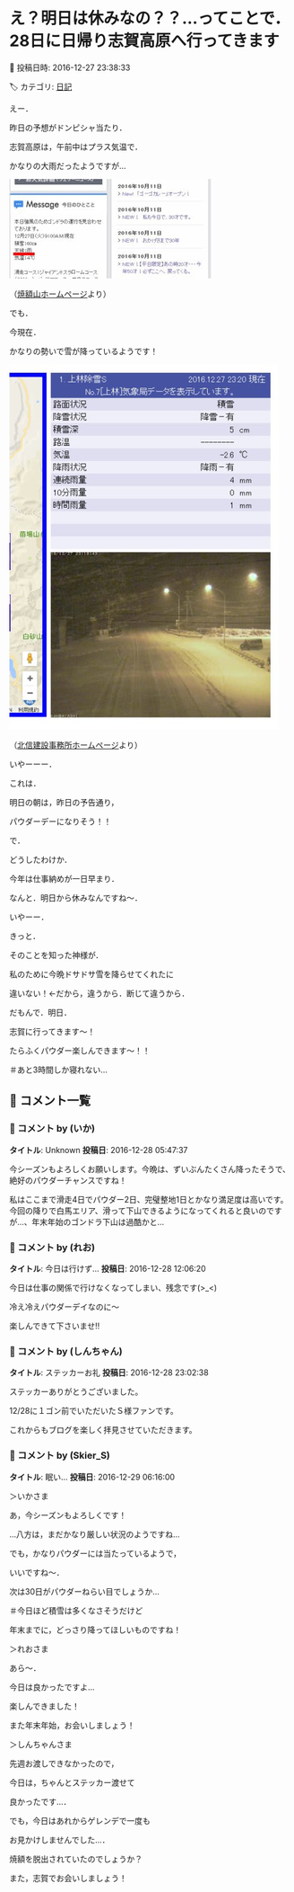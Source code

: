 # え？明日は休みなの？？…ってことで．28日に日帰り志賀高原へ行ってきます

📅 投稿日時: 2016-12-27 23:38:33

🏷️ カテゴリ: [日記](cc4b5682fb7b8b144980957a978653fb0.md)

えー．





昨日の予想がドンピシャ当たり．


志賀高原は，午前中はプラス気温で．


かなりの大雨だったようですが…







![4925117c63b1644fac8e6e8636d0ce6c.jpg](images/4925117c63b1644fac8e6e8636d0ce6c.jpg)







（[焼額山ホームページ](http://www.princehotels.co.jp/ski/shiga/)より）





でも．


今現在．


かなりの勢いで雪が降っているようです！




![bdf50ce913fb648fda76ca5adc01c390.jpg](images/bdf50ce913fb648fda76ca5adc01c390.jpg)




（[北信建設事務所ホームページ](http://www.q0.ws302.smilestart.ne.jp/index.htm)より）





いやーーー．


これは．


明日の朝は，昨日の予告通り，


パウダーデーになりそう！！





で．


どうしたわけか．


今年は仕事納めが一日早まり．


なんと．明日から休みなんですね～．


いやーー．


きっと．


そのことを知った神様が．


私のために今晩ドサドサ雪を降らせてくれたに


違いない！←だから，違うから．断じて違うから．





だもんで．明日．


志賀に行ってきます～！


たらふくパウダー楽しんできます～！！





＃あと3時間しか寝れない…

## 💬 コメント一覧

### 💬 コメント by (いか)
**タイトル**: Unknown
**投稿日**: 2016-12-28 05:47:37

今シーズンもよろしくお願いします。今晩は、ずいぶんたくさん降ったそうで、絶好のパウダーチャンスですね！



私はここまで滑走4日でパウダー2日、完璧整地1日とかなり満足度は高いです。今回の降りで白馬エリア、滑って下山できるようになってくれると良いのですが…、年末年始のゴンドラ下山は過酷かと…

### 💬 コメント by (れお)
**タイトル**: 今日は行けず…
**投稿日**: 2016-12-28 12:06:20

今日は仕事の関係で行けなくなってしまい、残念です(>_<)

冷え冷えパウダーデイなのに～

楽しんできて下さいませ!!

### 💬 コメント by (しんちゃん)
**タイトル**: ステッカーお礼
**投稿日**: 2016-12-28 23:02:38

ステッカーありがとうございました。

12/28に１ゴン前でいただいたＳ様ファンです。

これからもブログを楽しく拝見させていただきます。

### 💬 コメント by (Skier_S)
**タイトル**: 眠い…
**投稿日**: 2016-12-29 06:16:00

＞いかさま

あ，今シーズンもよろしくです！

…八方は，まだかなり厳しい状況のようですね…

でも，かなりパウダーには当たっているようで，

いいですね～．

次は30日がパウダーねらい目でしょうか…

＃今日ほど積雪は多くなさそうだけど

年末までに，どっさり降ってほしいものですね！



＞れおさま

あら～．

今日は良かったですよ…

楽しんできました！

また年末年始，お会いしましょう！



＞しんちゃんさま

先週お渡しできなかったので，

今日は，ちゃんとステッカー渡せて

良かったです…．

でも，今日はあれからゲレンデで一度も

お見かけしませんでした…．

焼額を脱出されていたのでしょうか？

また，志賀でお会いしましょう！


